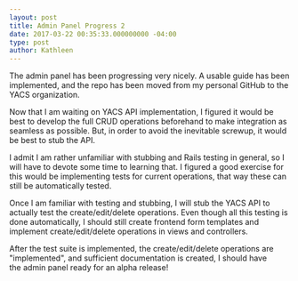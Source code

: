 ```yaml
---
layout: post
title: Admin Panel Progress 2
date: 2017-03-22 00:35:33.000000000 -04:00
type: post
author: Kathleen
---
```


The admin panel has been progressing very nicely. A usable guide has been implemented, and the repo has been moved from my personal GitHub to the YACS organization.

Now that I am waiting on YACS API implementation, I figured it would be best to develop the full CRUD operations beforehand to make integration as seamless as possible. But, in order to avoid the inevitable screwup, it would be best to stub the API.

I admit I am rather unfamiliar with stubbing and Rails testing in general, so I will have to devote some time to learning that. I figured a good exercise for this would be implementing tests for current operations, that way these can still be automatically tested.

Once I am familiar with testing and stubbing, I will stub the YACS API to actually test the create/edit/delete operations. Even though all this testing is done automatically, I should still create frontend form templates and implement create/edit/delete operations in views and controllers.

After the test suite is implemented, the create/edit/delete operations are "implemented", and sufficient documentation is created, I should have the admin panel ready for an alpha release!

